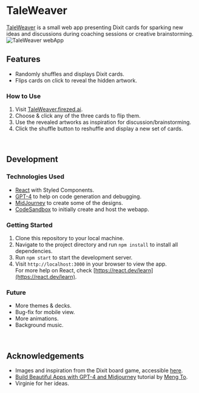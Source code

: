 # TaleWeaver

[TaleWeaver](TaleWeaver.firezed.ai) is a small web app presenting Dixit cards for sparking new ideas and discussions during coaching sessions or creative brainstorming.
![TaleWeaver webApp](src/images/LandingPage_alpha.png)

## Features

- Randomly shuffles and displays Dixit cards.
- Flips cards on click to reveal the hidden artwork.

### How to Use

1. Visit [TaleWeaver.firezed.ai](TaleWeaver.firezed.ai).
2. Choose & click any of the three cards to flip them.
3. Use the revealed artworks as inspiration for discussion/brainstorming.
4. Click the shuffle button to reshuffle and display a new set of cards.

<br>

## Development

### Technologies Used

- [React](https://react.dev/learn) with Styled Components.
- [GPT-4](https://openai.com/research/gpt-4) to help on code generation and debugging.
- [MidJourney](https://www.midjourney.com) to create some of the designs.
- [CodeSandbox](https://codesandbox.io) to initially create and host the webapp.

### Getting Started

1. Clone this repository to your local machine.
2. Navigate to the project directory and run `npm install` to install all dependencies.
3. Run `npm start` to start the development server.
4. Visit `http://localhost:3000` in your browser to view the app. <br>
For more help on React, check [https://react.dev/learn](https://react.dev/learn).

### Future
- More themes & decks.
- Bug-fix for mobile view.
- More animations.
- Background music.

<br>

## Acknowledgements

- Images and inspiration from the Dixit board game, accessible [here](https://www.libellud.com/ressources/dixit).
- [Build Beautiful Apps with GPT-4 and Midjourney](https://designcode.io/gpt4) tutorial by [Meng To](https://twitter.com/@MengTo).
- Virginie for her ideas.
